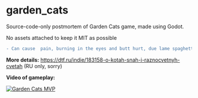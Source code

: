 # garden_cats
Source-code-only postmortem of Garden Cats game, made using Godot.

No assets attached to keep it MIT as possible

```diff
- Сan cause  pain, burning in the eyes and butt hurt, due lame spaghetti code in some places
```

**More details:** https://dtf.ru/indie/183158-o-kotah-snah-i-raznocvetnyh-cvetah (RU only, sorry)

**Video of gameplay:**

[![Garden Cats MVP](https://img.youtube.com/vi/EsakqC53VaI/0.jpg)](https://youtu.be/EsakqC53VaI "Garden Cats MVP")

